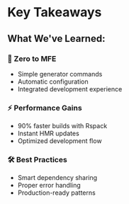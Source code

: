---
---

# Key Takeaways

<div class="mt-8">
<h2>What We've Learned:</h2>

<div class="space-y-6">
  <div v-click class="p-4 border rounded">
    <h3>🚀 Zero to MFE</h3>
    <ul>
      <li>Simple generator commands</li>
      <li>Automatic configuration</li>
      <li>Integrated development experience</li>
    </ul>
  </div>

  <div v-click class="p-4 border rounded">
    <h3>⚡ Performance Gains</h3>
    <ul>
      <li>90% faster builds with Rspack</li>
      <li>Instant HMR updates</li>
      <li>Optimized development flow</li>
    </ul>
  </div>

  <div v-click class="p-4 border rounded">
    <h3>🛠 Best Practices</h3>
    <ul>
      <li>Smart dependency sharing</li>
      <li>Proper error handling</li>
      <li>Production-ready patterns</li>
    </ul>
  </div>
</div>
</div>